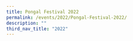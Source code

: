 ```yaml
---
title: Pongal Festival 2022
permalink: /events/2022/Pongal-Festival-2022/
description: ""
third_nav_title: "2022"
---
```

